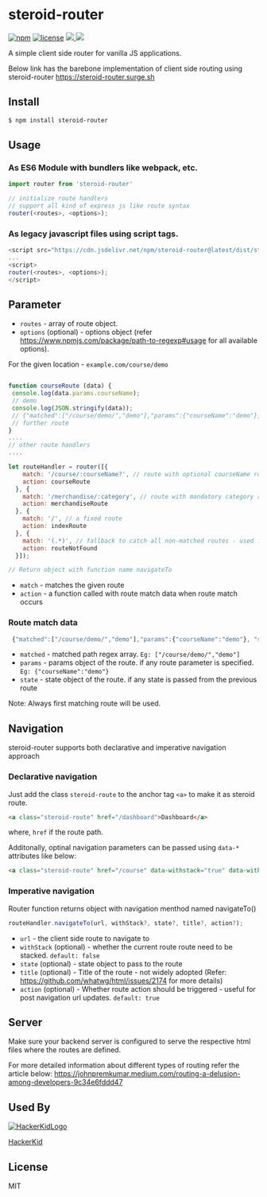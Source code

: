 steroid-router
===========
[![npm][npm]][npm-url]
[![license][license]][license-url]
<a href="https://npmcharts.com/compare/steroid-router?minimal=true">
  <img src="https://img.shields.io/npm/dm/steroid-router.svg">
</a>
<a href="https://img.shields.io/bundlephobia/minzip/steroid-router">
  <img src="https://img.shields.io/bundlephobia/minzip/steroid-router">
</a>
<br>

A simple client side router for vanilla JS applications.

Below link has the barebone implementation of client side routing using steroid-router
<https://steroid-router.surge.sh>

Install
-------

```bash
$ npm install steroid-router
```

Usage
-----

### As ES6 Module with bundlers like webpack, etc. ###

```javascript
import router from 'steroid-router'

// initialize route handlers
// support all kind of express js like route syntax
router(<routes>, <options>);
```


### As legacy javascript files using script tags. ###
```javascript
<script src="https://cdn.jsdelivr.net/npm/steroid-router@latest/dist/steroid-router.min.js"></script>
...
<script>
router(<routes>, <options>);
</script>
```


Parameter
---------

 - `routes` - array of route object.
 - `options` (optional) - options object (refer https://www.npmjs.com/package/path-to-regexp#usage for all available options).

 For the given location - `example.com/course/demo`

```javascript

function courseRoute (data) {
 console.log(data.params.courseName);
 // demo
 console.log(JSON.stringify(data));
 // {"matched":["/course/demo/","demo"],"params":{"courseName":"demo"}, "state": {}}
 // further route
}
....
// other route handlers
....

let routeHandler = router([{
    match: '/course/:courseName?', // route with optional courseName route parameter
    action: courseRoute
  }, {
    match: '/merchandise/:category', // route with mandatory category route parameter
    action: merchandiseRoute
  }, {
    match: '/', // a fixed route
    action: indexRoute
  }, {
    match: '(.*)', // fallback to catch all non-matched routes - used for 404 redirects
    action: routeNotFound
  }]);

// Return object with function name navigateTo

```

 - `match` - matches the given route
 - `action` - a function called with route match data when route match occurs

### Route match data
```javascript
 {"matched":["/course/demo/","demo"],"params":{"courseName":"demo"}, "state": {}}
 ```

 - `matched` - matched path regex array. `Eg: ["/course/demo/","demo"]`
 - `params` - params object of the route. if any route parameter is specified. `Eg: {"courseName":"demo"}`
 - `state` - state object of the route. if any state is passed from the previous route

Note: Always first matching route will be used.

Navigation
----------
steroid-router supports both declarative and imperative navigation approach

### Declarative navigation
Just add the class `steroid-route` to the anchor tag `<a>` to make it as steroid route.
```html
<a class="steroid-route" href="/dashboard">Dashboard</a>
```
where,
`href` if the route path.

Additonally, optinal navigation parameters can be passed using `data-*` attributes like below:
```html
<a class="steroid-route" href="/course" data-withstack="true" data-withstate='{"id":2}' data-withtitle="course" data-withaction="true">Course</a>
```
###  Imperative navigation
Router function returns object with navigation menthod named navigateTo()
```javascript
routeHandler.navigateTo(url, withStack?, state?, title?, action?);
```

 - `url` - the client side route to navigate to
 - `withStack` (optional) - whether the current route route need to be stacked. `default: false`
 - `state` (optional) - state object to pass to the route
 - `title` (optional) - Title of the route - not widely adopted (Refer: https://github.com/whatwg/html/issues/2174 for more details)
 - `action` (optional) - Whether route action should be triggered - useful for post navigation url updates. `default: true`

Server
-------
Make sure your backend server is configured to serve the respective html files where the routes are defined.

For more detailed information about different types of routing refer the article below:
https://johnpremkumar.medium.com/routing-a-delusion-among-developers-9c34e6fddd47


Used By
-------

<a href="https://www.hackerkid.org/" target="_blank">
  <img src="https://www.hackerkid.org/images/favicons/favicon.ico" alt="HackerKidLogo">
  <p>HackerKid</p>
</a>


License
-------

MIT



[npm]: https://img.shields.io/npm/v/steroid-router.svg
[npm-url]: https://npmjs.com/package/steroid-router
[license]: https://img.shields.io/npm/l/steroid-router?no-cache
[license-url]: https://github.com/JohnPremKumar/steroid-router/blob/main/LICENCE
